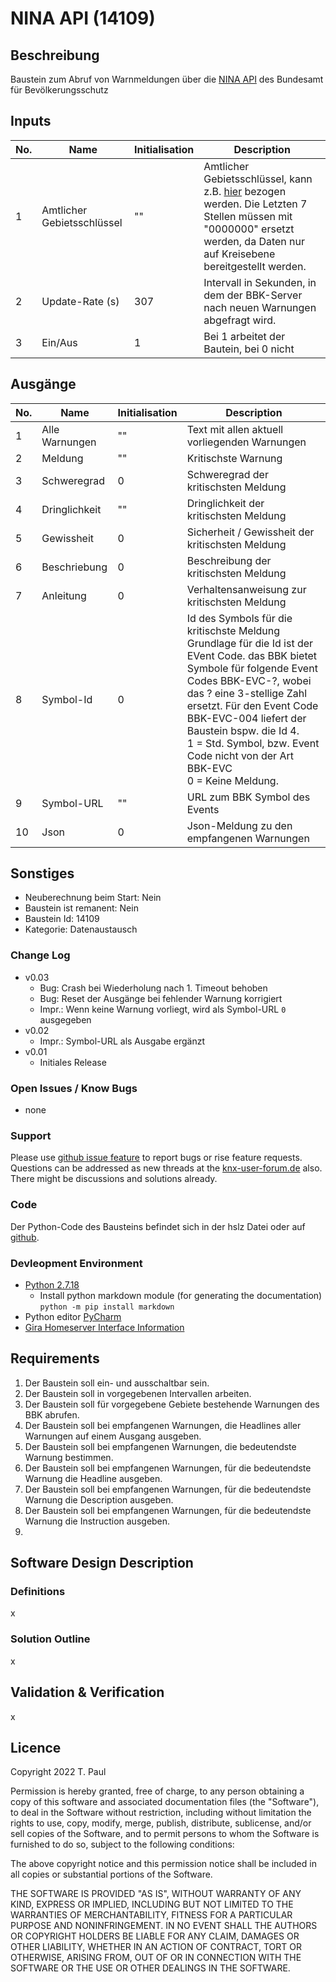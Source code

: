 # NINA API (14109)

## Beschreibung 

Baustein zum Abruf von Warnmeldungen über die <a href="https://nina.api.bund.dev/">NINA API</a> des Bundesamt für Bevölkerungsschutz</p>

## Inputs

| No. | Name | Initialisation | Description |
| --- | --- | --- | --- |
| 1 | Amtlicher Gebietsschlüssel | "" | Amtlicher Gebietsschlüssel, kann z.B. <a href="">hier</a> bezogen werden. Die Letzten 7 Stellen müssen mit "0000000" ersetzt werden, da Daten nur auf Kreisebene bereitgestellt werden. |
| 2 | Update-Rate (s) | 307 | Intervall in Sekunden, in dem der BBK-Server nach neuen Warnungen abgefragt wird. |
| 3 | Ein/Aus | 1 | Bei 1 arbeitet der Bautein, bei 0 nicht |


## Ausgänge

| No. | Name | Initialisation | Description |
| --- | --- | --- | --- |
| 1 | Alle Warnungen | "" | Text mit allen aktuell vorliegenden Warnungen |
| 2 | Meldung | "" | Kritischste Warnung |
| 3 | Schweregrad | 0 | Schweregrad der kritischsten Meldung |
| 4 | Dringlichkeit | "" | Dringlichkeit der kritischsten Meldung |
| 5 | Gewissheit | 0 | Sicherheit / Gewissheit der kritischsten Meldung |
| 6 | Beschriebung | 0 | Beschreibung der kritischsten Meldung |
| 7 | Anleitung | 0 | Verhaltensanweisung zur kritischsten Meldung |
| 8 | Symbol-Id | 0 | Id des Symbols für die kritischste Meldung<br>Grundlage für die Id ist der EVent Code. das BBK bietet Symbole für folgende Event Codes BBK-EVC-?, wobei das ? eine 3-stellige Zahl ersetzt. Für den Event Code BBK-EVC-004 liefert der Baustein bspw. die Id 4.<br>1 = Std. Symbol, bzw. Event Code nicht von der Art BBK-EVC<br>0 = Keine Meldung. |
| 9 | Symbol-URL | "" | URL zum BBK Symbol des Events |
| 10 | Json | 0 | Json-Meldung zu den empfangenen Warnungen |

## Sonstiges

- Neuberechnung beim Start: Nein
- Baustein ist remanent: Nein
- Baustein Id: 14109
- Kategorie: Datenaustausch

### Change Log

- v0.03
  - Bug: Crash bei Wiederholung nach 1. Timeout behoben
  - Bug: Reset der Ausgänge bei fehlender Warnung korrigiert
  - Impr.: Wenn keine Warnung vorliegt, wird als Symbol-URL `0` ausgegeben
- v0.02
  - Impr.: Symbol-URL als Ausgabe ergänzt
- v0.01
    - Initiales Release

### Open Issues / Know Bugs

- none

### Support

Please use [github issue feature](https://github.com/En3rGy/14109_NINA_API/issues) to report bugs or rise feature requests.
Questions can be addressed as new threads at the [knx-user-forum.de](https://knx-user-forum.de) also. There might be discussions and solutions already.

### Code

Der Python-Code des Bausteins befindet sich in der hslz Datei oder auf [github](https://github.com/En3rGy/14109_NINA_API).

### Devleopment Environment

- [Python 2.7.18](https://www.python.org/download/releases/2.7/)
    - Install python markdown module (for generating the documentation) `python -m pip install markdown`
- Python editor [PyCharm](https://www.jetbrains.com/pycharm/)
- [Gira Homeserver Interface Information](http://www.hs-help.net/hshelp/gira/other_documentation/Schnittstelleninformationen.zip)

## Requirements

1. Der Baustein soll ein- und ausschaltbar sein.
2. Der Baustein soll in vorgegebenen Intervallen arbeiten.
3. Der Baustein soll für vorgegebene Gebiete bestehende Warnungen des BBK abrufen. 
4. Der Baustein soll bei empfangenen Warnungen, die Headlines aller Warnungen auf einem Ausgang ausgeben. 
5. Der Baustein soll bei empfangenen Warnungen, die bedeutendste Warnung bestimmen. 
6. Der Baustein soll bei empfangenen Warnungen, für die bedeutendste Warnung die Headline ausgeben. 
7. Der Baustein soll bei empfangenen Warnungen, für die bedeutendste Warnung die Description ausgeben. 
8. Der Baustein soll bei empfangenen Warnungen, für die bedeutendste Warnung die Instruction ausgeben. 
9. 

## Software Design Description

### Definitions

x

### Solution Outline

x

## Validation & Verification

x

## Licence

Copyright 2022 T. Paul

Permission is hereby granted, free of charge, to any person obtaining a copy of this software and associated documentation files (the "Software"), to deal in the Software without restriction, including without limitation the rights to use, copy, modify, merge, publish, distribute, sublicense, and/or sell copies of the Software, and to permit persons to whom the Software is furnished to do so, subject to the following conditions:

The above copyright notice and this permission notice shall be included in all copies or substantial portions of the Software.

THE SOFTWARE IS PROVIDED "AS IS", WITHOUT WARRANTY OF ANY KIND, EXPRESS OR IMPLIED, INCLUDING BUT NOT LIMITED TO THE WARRANTIES OF MERCHANTABILITY, FITNESS FOR A PARTICULAR PURPOSE AND NONINFRINGEMENT. IN NO EVENT SHALL THE AUTHORS OR COPYRIGHT HOLDERS BE LIABLE FOR ANY CLAIM, DAMAGES OR OTHER LIABILITY, WHETHER IN AN ACTION OF CONTRACT, TORT OR OTHERWISE, ARISING FROM, OUT OF OR IN CONNECTION WITH THE SOFTWARE OR THE USE OR OTHER DEALINGS IN THE SOFTWARE.
